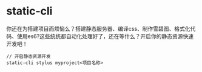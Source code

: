 # static-cli

你还在为搭建项目而烦恼么？搭建静态服务器、编译css、制作雪碧图、格式化代码、使用es6?这些统统都自动化处理好了，还在等什么？开启你的静态资源快速开发吧！

```
// 开启静态资源开发
static-cli stylus myproject<项目名称>

```
